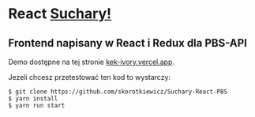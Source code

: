 # React [Suchary!](https://kek-ivory.vercel.app/)

## Frontend napisany w React i Redux dla PBS-API

Demo dostępne na tej stronie [kek-ivory.vercel.app](https://kek-ivory.vercel.app/).

Jezeli chcesz przetestować ten kod to wystarczy:

```
$ git clone https://github.com/skorotkiewicz/Suchary-React-PBS
$ yarn install
$ yarn run start
```
